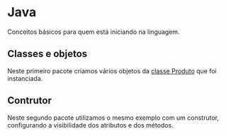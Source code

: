 # Java

Conceitos básicos para quem está iniciando na linguagem. 

## Classes e objetos

Neste primeiro pacote criamos vários objetos da [classe Produto](https://github.com/andreddias/java/blob/master/src/classeseobjetos/Produto.java) que foi instanciada.

## Contrutor

Neste segundo pacote utilizamos o mesmo exemplo com um construtor, configurando a visibilidade dos atributos e dos métodos.
